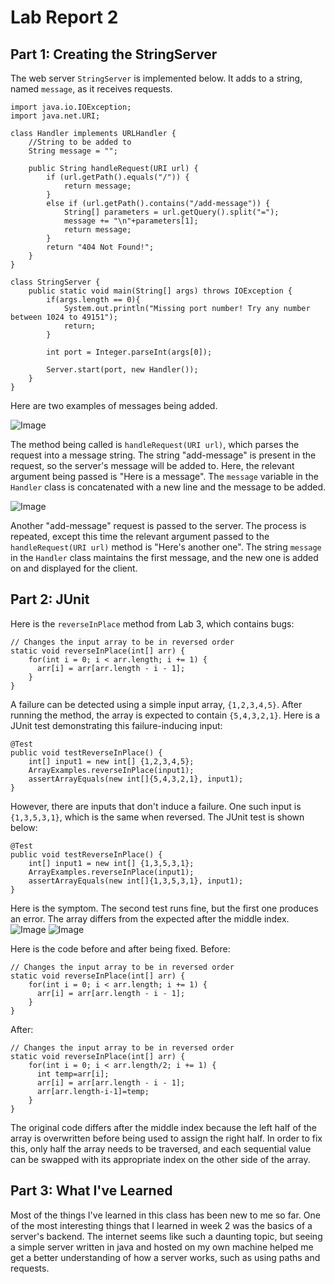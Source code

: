 # Lab Report 2

## Part 1: Creating the StringServer
The web server `StringServer` is implemented below. It adds to a string, named `message`, as it receives requests.
```
import java.io.IOException;
import java.net.URI;

class Handler implements URLHandler {
    //String to be added to
    String message = "";

    public String handleRequest(URI url) {
        if (url.getPath().equals("/")) {
            return message;
        }
        else if (url.getPath().contains("/add-message")) {
            String[] parameters = url.getQuery().split("=");
            message += "\n"+parameters[1];
            return message;
        }
        return "404 Not Found!";
    }
}

class StringServer {
    public static void main(String[] args) throws IOException {
        if(args.length == 0){
            System.out.println("Missing port number! Try any number between 1024 to 49151");
            return;
        }

        int port = Integer.parseInt(args[0]);

        Server.start(port, new Handler());
    }
}
```

Here are two examples of messages being added.

![Image]()

The method being called is `handleRequest(URI url)`, which parses the request into a message string. The string "add-message" is present in the request, so the server's message will be added to. Here, the relevant argument being passed is "Here is a message". The `message` variable in the `Handler` class is concatenated with a new line and the message to be added.

![Image]()

Another "add-message" request is passed to the server. The process is repeated, except this time the relevant argument passed to the `handleRequest(URI url)` method is "Here's another one". The string `message` in the `Handler` class maintains the first message, and the new one is added on and displayed for the client.

## Part 2: JUnit
Here is the `reverseInPlace` method from Lab 3, which contains bugs:
```
// Changes the input array to be in reversed order
static void reverseInPlace(int[] arr) {
    for(int i = 0; i < arr.length; i += 1) {
      arr[i] = arr[arr.length - i - 1];
    }
}
```
A failure can be detected using a simple input array, `{1,2,3,4,5}`. After running the method, the array is expected to contain `{5,4,3,2,1}`. Here is a JUnit test demonstrating this failure-inducing input:
```
@Test
public void testReverseInPlace() {
    int[] input1 = new int[] {1,2,3,4,5};
    ArrayExamples.reverseInPlace(input1);
    assertArrayEquals(new int[]{5,4,3,2,1}, input1);
}
```
However, there are inputs that don't induce a failure. One such input is `{1,3,5,3,1}`, which is the same when reversed. The JUnit test is shown below:
```
@Test
public void testReverseInPlace() {
    int[] input1 = new int[] {1,3,5,3,1};
    ArrayExamples.reverseInPlace(input1);
    assertArrayEquals(new int[]{1,3,5,3,1}, input1);
}
```
Here is the symptom. The second test runs fine, but the first one produces an error. The array differs from the expected after the middle index.
![Image]()
![Image]()

Here is the code before and after being fixed.
Before:
```
// Changes the input array to be in reversed order
static void reverseInPlace(int[] arr) {
    for(int i = 0; i < arr.length; i += 1) {
      arr[i] = arr[arr.length - i - 1];
    }
}
```
After:
```
// Changes the input array to be in reversed order
static void reverseInPlace(int[] arr) {
    for(int i = 0; i < arr.length/2; i += 1) {
      int temp=arr[i];
      arr[i] = arr[arr.length - i - 1];
      arr[arr.length-i-1]=temp;
    }
}
```

The original code differs after the middle index because the left half of the array is overwritten before being used to assign the right half. In order to fix this, only half the array needs to be traversed, and each sequential value can be swapped with its appropriate index on the other side of the array.

## Part 3: What I've Learned
Most of the things I've learned in this class has been new to me so far. One of the most interesting things that I learned in week 2 was the basics of a server's backend. The internet seems like such a daunting topic, but seeing a simple server written in java and hosted on my own machine helped me get a better understanding of how a server works, such as using paths and requests. 
